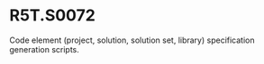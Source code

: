 # R5T.S0072
Code element (project, solution, solution set, library) specification generation scripts.